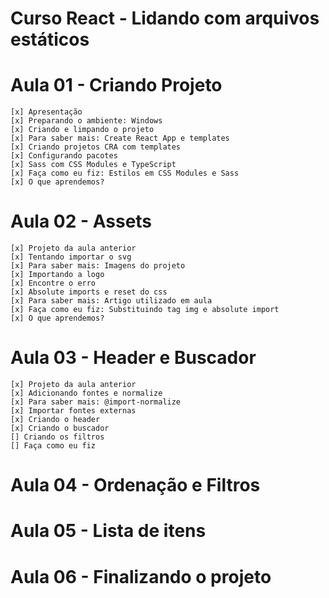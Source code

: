 # Curso React - Lidando com arquivos estáticos

# Aula 01 - Criando Projeto
    [x] Apresentação
    [x] Preparando o ambiente: Windows
    [x] Criando e limpando o projeto
    [x] Para saber mais: Create React App e templates
    [x] Criando projetos CRA com templates
    [x] Configurando pacotes
    [x] Sass com CSS Modules e TypeScript
    [x] Faça como eu fiz: Estilos em CSS Modules e Sass
    [x] O que aprendemos?
# Aula 02 - Assets
    [x] Projeto da aula anterior
    [x] Tentando importar o svg
    [x] Para saber mais: Imagens do projeto
    [x] Importando a logo
    [x] Encontre o erro
    [x] Absolute imports e reset do css
    [x] Para saber mais: Artigo utilizado em aula
    [x] Faça como eu fiz: Substituindo tag img e absolute import
    [x] O que aprendemos?
# Aula 03 - Header e Buscador
    [x] Projeto da aula anterior
    [x] Adicionando fontes e normalize
    [x] Para saber mais: @import-normalize
    [x] Importar fontes externas
    [x] Criando o header
    [x] Criando o buscador
    [] Criando os filtros
    [] Faça como eu fiz
# Aula 04 - Ordenação e Filtros
# Aula 05 - Lista de itens
# Aula 06 - Finalizando o projeto


